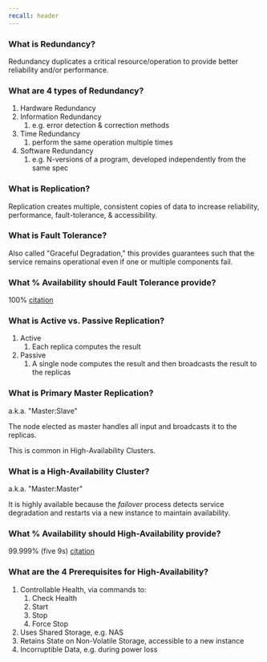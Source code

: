 ```yaml
---
recall: header
---
```


### What is Redundancy?

Redundancy duplicates a critical resource/operation to provide better reliability and/or performance.


### What are 4 types of Redundancy?

1) Hardware Redundancy
1) Information Redundancy
   1) e.g. error detection & correction methods
1) Time Redundancy
   1) perform the same operation multiple times
1) Software Redundancy
   1) e.g. N-versions of a program, developed independently from the same spec


### What is Replication?

Replication creates multiple, consistent copies of data to increase reliability, performance, fault-tolerance, & accessibility.


### What is Fault Tolerance?

Also called "Graceful Degradation," this provides guarantees such that the service remains operational even if one or multiple components fail.


### What % Availability should Fault Tolerance provide?

100% [citation](https://en.wikipedia.org/wiki/High_availability_software)


### What is Active vs. Passive Replication?

1) Active
   1) Each replica computes the result
1) Passive
   1) A single node computes the result and then broadcasts the result to the replicas


### What is Primary Master Replication?

a.k.a. "Master:Slave"
 
The node elected as master handles all input and broadcasts it to the replicas.
 
This is common in High-Availability Clusters.


### What is a High-Availability Cluster?

a.k.a. "Master:Master"
 
It is highly available because the *failover* process detects service degradation and restarts via a new instance to maintain availability.


### What % Availability should High-Availability provide?

99.999% (five 9s) [citation](https://en.wikipedia.org/wiki/High_availability_software)


### What are the 4 Prerequisites for High-Availability?

1) Controllable Health, via commands to:
   1) Check Health
   1) Start
   1) Stop
   1) Force Stop
1) Uses Shared Storage, e.g. NAS
1) Retains State on Non-Volatile Storage, accessible to a new instance
1) Incorruptible Data, e.g. during power loss
